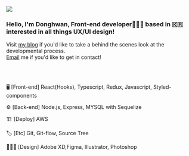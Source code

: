 
<a href="https://hits.seeyoufarm.com"><img src="https://hits.seeyoufarm.com/api/count/incr/badge.svg?url=https%3A%2F%2Fgithub.com%2Fdawa93&count_bg=%2379C83D&title_bg=%23555555&icon=&icon_color=%23E7E7E7&title=hits&edge_flat=false"/></a>


<!--<img src='https://user-images.githubusercontent.com/56268052/106383428-3c0e8580-6409-11eb-9114-378567c4f773.png' alt='banner'>-->


### Hello, I'm Donghwan, Front-end developer👨🏻‍💻  based in 🇰🇷 <br /> interested in all things UX/UI design!

Visit <a href='https://velog.io/@hwanieee' target="_blank">my blog</a> if you'd like to take a behind the scenes look at the developmental process.
<br /><a href='mailto:dawa9293@gmail.com'>Email</a> me if you'd like to get in contact!



<br />
<br />

🖥 [Front-end] React(Hooks), Typescript, Redux, Javascript, Styled-components

⚙️ [Back-end] Node.js, Express, MYSQL with Sequelize

🏗 [Deploy] AWS

🏷 [Etc] Git, Git-flow, Source Tree

👨🏻‍🎨 [Design] Adobe XD,Figma, Illustrator, Photoshop 

<!--
**dawa93/dawa93** is a ✨ _special_ ✨ repository because its `README.md` (this file) appears on your GitHub profile.

Here are some ideas to get you started:

- 🔭 I’m currently working on ...
- 🌱 I’m currently learning ...
- 👯 I’m looking to collaborate on ...
- 🤔 I’m looking for help with ...
- 💬 Ask me about ...
- 📫 How to reach me: ...
- 😄 Pronouns: ...
- ⚡ Fun fact: ...
-->
